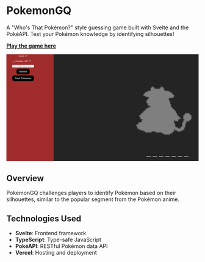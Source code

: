 # PokemonGQ

A "Who's That Pokémon?" style guessing game built with Svelte and the PokéAPI. Test your Pokémon knowledge by identifying silhouettes!

**[Play the game here](https://pokemon-gq.vercel.app/)**

![PokemonGQ Screenshot](pkguess.png)

## Overview

PokemonGQ challenges players to identify Pokémon based on their silhouettes, similar to the popular segment from the Pokémon anime. 

## Technologies Used

- **Svelte**: Frontend framework
- **TypeScript**: Type-safe JavaScript
- **PokéAPI**: RESTful Pokémon data API
- **Vercel**: Hosting and deployment
